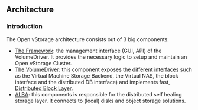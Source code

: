 ## Architecture

### Introduction
The Open vStorage architecture consists out of 3 big components:
* [The Framework](Framework/README.md): the management interface (GUI, API) of the VolumeDriver. It provides the necessary logic to setup and maintain an Open vStorage Cluster.
* [The VolumeDriver](VolumeDriver/README.md): this component exposes the [different interfaces](Volumedriver/Interfaces/README.md) such as the Virtual Machine Storage Backend, the Virtual NAS, the block interface and the distributed DB interface) and implements fast, [Distributed Block Layer](VolumeDriver/Blocklayer/README.md).
* [ALBA](ALBA/README.md): this components is responsible for the distributed self healing storage layer. It connects to (local) disks and object storage solutions.
